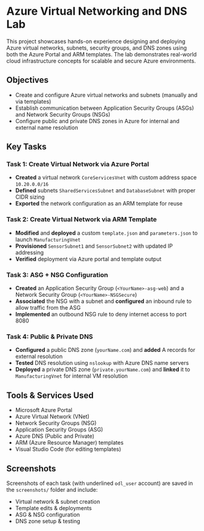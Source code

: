 # Azure Virtual Networking and DNS Lab

This project showcases hands-on experience designing and deploying Azure virtual networks, subnets, security groups, and DNS zones using both the Azure Portal and ARM templates. The lab demonstrates real-world cloud infrastructure concepts for scalable and secure Azure environments.

## Objectives

- Create and configure Azure virtual networks and subnets (manually and via templates)
- Establish communication between Application Security Groups (ASGs) and Network Security Groups (NSGs)
- Configure public and private DNS zones in Azure for internal and external name resolution

## Key Tasks

### Task 1: Create Virtual Network via Azure Portal
- **Created** a virtual network `CoreServicesVnet` with custom address space `10.20.0.0/16`
- **Defined** subnets `SharedServicesSubnet` and `DatabaseSubnet` with proper CIDR sizing
- **Exported** the network configuration as an ARM template for reuse

### Task 2: Create Virtual Network via ARM Template
- **Modified** and **deployed** a custom `template.json` and `parameters.json` to launch `ManufacturingVnet`
- **Provisioned** `SensorSubnet1` and `SensorSubnet2` with updated IP addressing
- **Verified** deployment via Azure portal and template output

### Task 3: ASG + NSG Configuration
- **Created** an Application Security Group (`<YourName>-asg-web`) and a Network Security Group (`<YourName>-NSGSecure`)
- **Associated** the NSG with a subnet and **configured** an inbound rule to allow traffic from the ASG
- **Implemented** an outbound NSG rule to deny internet access to port 8080

### Task 4: Public & Private DNS
- **Configured** a public DNS zone (`yourName.com`) and **added** A records for external resolution
- **Tested** DNS resolution using `nslookup` with Azure DNS name servers
- **Deployed** a private DNS zone (`private.yourName.com`) and **linked** it to `ManufacturingVnet` for internal VM resolution

## Tools & Services Used

- Microsoft Azure Portal
- Azure Virtual Network (VNet)
- Network Security Groups (NSG)
- Application Security Groups (ASG)
- Azure DNS (Public and Private)
- ARM (Azure Resource Manager) templates
- Visual Studio Code (for editing templates)

## Screenshots

Screenshots of each task (with underlined `odl_user` account) are saved in the `screenshots/` folder and include:
- Virtual network & subnet creation
- Template edits & deployments
- ASG & NSG configuration
- DNS zone setup & testing



